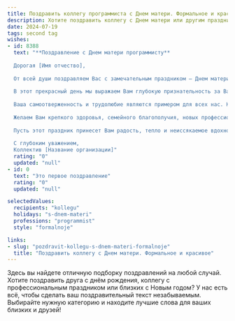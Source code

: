 ```yaml
---
title: Поздравить коллегу программиста с Днем матери. Формальное и красивое
description: Хотите поздравить коллегу с Днем матери или другим праздником? Наш ИИ создаст незабываемое поздравление, а вы обязательно выделитесь среди других.  
date: 2024-07-19
tags: second tag
wishes:
- id: 8388
  text: "**Поздравление с Днем матери программисту**
  
  Дорогая [Имя отчество],
  
  От всей души поздравляем Вас с замечательным праздником — Днем матери!
  
  В этот прекрасный день мы выражаем Вам глубокую признательность за Ваш вклад и поддержку, которые Вы оказываете как любящая и заботливая мать своим детям. В этом нелегком и ответственном деле Вы проявляете не только природную мудрость, но и удивительную способность сочетать материнские обязанности с высоким профессионализмом в Вашей профессии программиста.
  
  Ваша самоотверженность и трудолюбие являются примером для всех нас. Каждый день Вы успешно решаете сложные технические задачи, создавая передовые программные решения. И при этом находите время на воспитание и заботу о Ваших детях, прививая им любовь к знаниям, целеустремленность и нравственные ценности.
  
  Желаем Вам крепкого здоровья, семейного благополучия, новых профессиональных достижений и успехов на пути воспитания Ваших замечательных детей.
  
  Пусть этот праздник принесет Вам радость, тепло и неиссякаемое вдохновение для Вашей многогранной деятельности!
  
  С глубоким уважением,
  Коллектив [Название организации]"
  rating: "0"
  updated: "null"
- id: 0
  text: "Это первое поздравление"
  rating: "0"
  updated: "null"

selectedValues:
  recipients: "kollegu"
  holidays: "s-dnem-materi"
  professions: "programmist"
  style: "formalnoje"

links:
- slug: "pozdravit-kollegu-s-dnem-materi-formalnoje"
  title: "Поздравить коллегу с Днем матери. Формальное и красивое"
---
```


Здесь вы найдете отличную подборку поздравлений на любой случай. 
Хотите поздравить друга с днём рождения, коллегу с профессиональным праздником или близких с Новым годом? У нас есть всё, чтобы сделать ваш поздравительный текст незабываемым. Выбирайте нужную категорию и находите лучшие слова для ваших близких и друзей!

